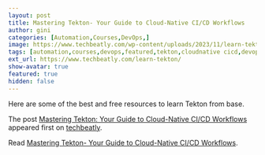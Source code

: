 ```yaml
---
layout: post
title: Mastering Tekton- Your Guide to Cloud-Native CI/CD Workflows
author: gini
categories: [Automation,Courses,DevOps,]
image: https://www.techbeatly.com/wp-content/uploads/2023/11/learn-tekton-1024x576.png
tags: [automation,courses,devops,featured,tekton,cloudnative cicd,devops,kubernetes,learn tekton,mastering tekton,tekton cicd,tekton cloud native,tekton free course,]
ext_url: https://www.techbeatly.com/learn-tekton/
show-avatar: true
featured: true
hidden: false
---
```


<p>Here are some of the best and free resources to learn Tekton from base.</p>
<p>The post <a href="https://www.techbeatly.com/learn-tekton/">Mastering Tekton: Your Guide to Cloud-Native CI/CD Workflows</a> appeared first on <a href="https://www.techbeatly.com">techbeatly</a>.</p>

Read [Mastering Tekton- Your Guide to Cloud-Native CI/CD Workflows](https://www.techbeatly.com/learn-tekton/).